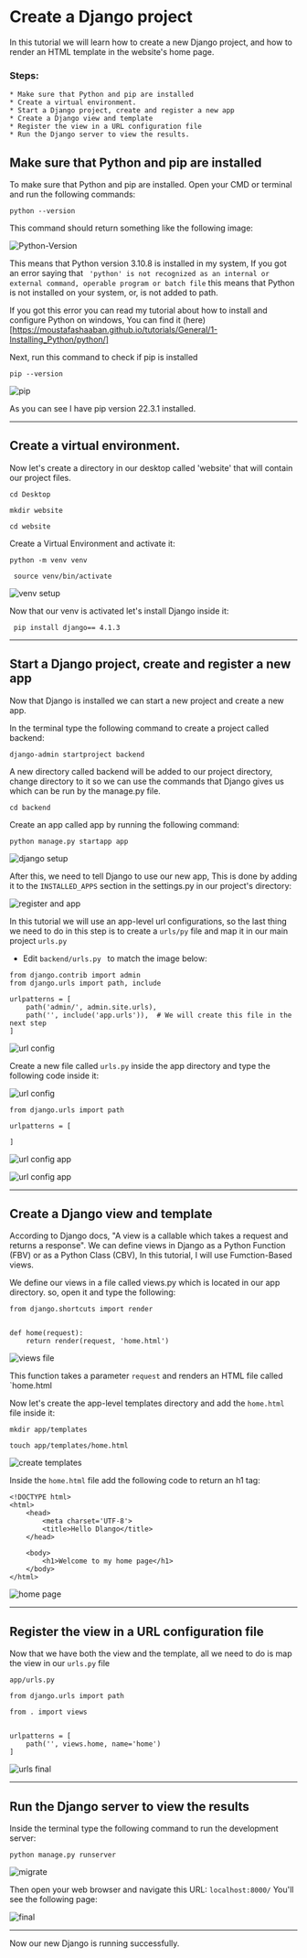 # Create a Django project

In this tutorial we will learn how to create a new Django project, and how to render an HTML template in the website's home page.


### Steps:

	* Make sure that Python and pip are installed
	* Create a virtual environment.
	* Start a Django project, create and register a new app
	* Create a Django view and template
	* Register the view in a URL configuration file
	* Run the Django server to view the results.


## Make sure that Python and pip are installed

To make sure that Python and pip are installed. Open your CMD or terminal and run the following commands:

``` python --version ```

This command should return something like the following image:

![Python-Version](./images/1-python-version.png)

This means that Python version 3.10.8 is installed in my system, If you got an error saying that ``` 'python' is not recognized as an internal or external command, operable program or batch file``` this means that Python is not installed on your system, or, is not added to path.

If you got this error you can read my tutorial about how to install and configure Python on windows, You can find it (here)[https://moustafashaaban.github.io/tutorials/General/1-Installing_Python/python/]


Next, run this command to check if pip is installed

``` pip --version ```

![pip](./images/2-pip-version.png)

As you can see I have pip version 22.3.1 installed.


----------------------------------------------------------

## Create a virtual environment.

Now let's create a directory in our desktop called 'website' that will contain our project files.

` cd Desktop `

` mkdir website `

` cd website `

Create a Virtual Environment and activate it:

` python -m venv venv `

` source venv/bin/activate`

![venv setup](./images/3-venv-setup.png)

Now that our venv is activated let's install Django inside it:

` pip install django== 4.1.3`

------------------------------

## Start a Django project, create and register a new app

Now that Django is installed we can start a new project and create a new app.

In the terminal type the following command to create a project called backend:

` django-admin startproject backend `

A new directory called backend will be added to our project directory, change directory to it so we can use the commands that Django gives us which can be run by the manage.py file.

` cd backend `

Create an app called app by running the following command:

` python manage.py startapp app `

![django setup](./images/4-django-setup.png)

After this, we need to tell Django to use our new app, This is done by adding it to the ` INSTALLED_APPS ` section in the settings.py in our project's directory:

![register and app](./images/5-register-app.png)


In this tutorial we will use an app-level url configurations, so the last thing we need to do in this step is to create a ` urls/py ` file and map it in our main project ` urls.py `

* Edit `backend/urls.py ` to match the image below:

```
from django.contrib import admin
from django.urls import path, include

urlpatterns = [
	path('admin/', admin.site.urls),
	path('', include('app.urls')),	# We will create this file in the next step
]

```

![url config](./images/6-url-config.png)


Create a new file called `urls.py` inside the app directory and type the following code inside it:

![url config](./images/6-url-config.png)

```
from django.urls import path

urlpatterns = [

]
```
![url config app](./images/7-url-config-app.png)

![url config app](./images/8-urls-file.png)

---------------------------------------------------

## Create a Django view and template

According to Django docs, "A view is a callable which takes a request and returns a response". We can define views in Django as a Python Function (FBV) or as a Python Class (CBV), In this tutorial, I will use Fumction-Based views.

We define our views in a file called views.py which is located in our app directory. so, open it and type the following:

```
from django.shortcuts import render


def home(request):
	return render(request, 'home.html')
```

![views file](./images/9-views-file.png)


This function takes a parameter `request` and renders an HTML file called `home.html


Now let's create the app-level templates directory and add the `home.html` file inside it:

``` mkdir app/templates ```

``` touch app/templates/home.html ```

![create templates](./images/10-create-templates.png)


Inside the `home.html` file add the following code to return an h1 tag:

```
<!DOCTYPE html>
<html>
	<head>
		<meta charset='UTF-8'>
		<title>Hello Dlango</title>
	</head>

	<body>
		<h1>Welcome to my home page</h1>
	</body>
</html>
```

![home page](./images/11-home-page.png)

----------------------------------------

## Register the view in a URL configuration file

Now that we have both the view and the template, all we need to do is map the view in our `urls.py` file 


```
app/urls.py

from django.urls import path

from . import views


urlpatterns = [
	path('', views.home, name='home')
]
```

![urls final](./images/12-urls-final.png)


-----------------------------------------------

## Run the Django server to view the results

Inside the terminal type the following command to run the development server:

` python manage.py runserver `

![migrate](./images/14-runserver.png)

Then open your web browser and navigate this URL: `localhost:8000/` You'll see the following page:

![final](./images/15-final.png)

------------------------------------

Now our new Django is running successfully.